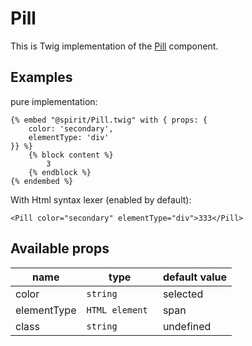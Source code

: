 # Pill

This is Twig implementation of the [Pill] component.

## Examples
pure implementation:
```twig
{% embed "@spirit/Pill.twig" with { props: {
    color: 'secondary',
    elementType: 'div'
}} %}
    {% block content %}
        3
    {% endblock %}
{% endembed %}
```

With Html syntax lexer (enabled by default):
```twig
<Pill color="secondary" elementType="div">333</Pill>
```

## Available props

| name        | type            | default value |
|-------------|-----------------|---------------|
| color       | `string`        | selected      |
| elementType | `HTML element ` | span          |
| class       | `string`        | undefined     |

[Pill]: https://github.com/lmc-eu/spirit-design-system/tree/main/packages/web/src/components/Pill
